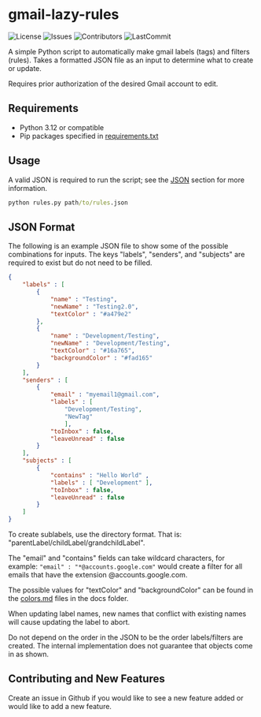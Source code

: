 # gmail-lazy-rules

![License](https://img.shields.io/github/license/hoodieman0/gmail-lazy-rules)
![Issues](https://img.shields.io/github/issues/hoodieman0/gmail-lazy-rules)
![Contributors](https://img.shields.io/github/contributors/hoodieman0/gmail-lazy-rules?color=Red)
![LastCommit](https://img.shields.io/github/last-commit/hoodieman0/gmail-lazy-rules)

A simple Python script to automatically make gmail labels (tags) and filters 
(rules). 
Takes a formatted JSON file as an input to determine what to create or update.

Requires prior authorization of the desired Gmail account to edit.

## Requirements
* Python 3.12 or compatible
* Pip packages specified in <a href="requirements.txt">requirements.txt</a>

## Usage
A valid JSON is required to run the script; see the <a href="#json">JSON</a> 
section for more information.
``` cmd
python rules.py path/to/rules.json
```

<a id="json"> </a>

## JSON Format
The following is an example JSON file to show some of the possible combinations
for inputs. The keys "labels", "senders", and "subjects" are required to exist
but do not need to be filled. 

```json
{
    "labels" : [
        {
            "name" : "Testing", 
            "newName" : "Testing2.0", 
            "textColor" : "#a479e2"
        },
        {
            "name" : "Development/Testing", 
            "newName" : "Development/Testing", 
            "textColor" : "#16a765",
            "backgroundColor" : "#fad165"
        }
    ],
    "senders" : [
        { 
            "email" : "myemail1@gmail.com", 
            "labels" : [ 
                "Development/Testing",
                "NewTag"
                ], 
            "toInbox" : false,
            "leaveUnread" : false
        }
    ],
    "subjects" : [
        {
            "contains" : "Hello World" ,
            "labels" : [ "Development" ],
            "toInbox" : false,
            "leaveUnread" : false
        }
    ]
}
```


To create sublabels, use the directory format. That is: 
"parentLabel/childLabel/grandchildLabel".

The "email" and "contains" fields can take wildcard characters, for example: 
```"email" : "*@accounts.google.com"``` would create a filter for all emails 
that have the extension @accounts.google.com.

The possible values for "textColor" and 
"backgroundColor" can be found in the <a href="docs/colors.md">colors.md</a> 
files in the docs folder.

When updating label names, new names that conflict with existing names will 
cause updating the label to abort.

Do not depend on the order in the JSON to be the order labels/filters are
created. The internal implementation does not guarantee that objects come in
as shown.

## Contributing and New Features
Create an issue in Github if you would like to see a new feature added 
or would like to add a new feature.